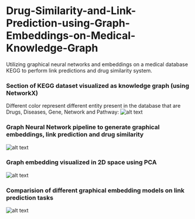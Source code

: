 # Drug-Similarity-and-Link-Prediction-using-Graph-Embeddings-on-Medical-Knowledge-Graph
Utilizing graphical neural networks and embeddings on a medical database KEGG to perform link predictions and drug similarity system.

### Section of KEGG dataset visualized as knowledge graph (using NetworkX)
Different color represent different entity present in the database that are Drugs, Diseases, Gene, Network and Pathway:
![alt text](https://github.com/prakhargurawa/Drug-Similarity-and-Link-Prediction-using-Graph-Embeddings-on-Medical-Knowledge-Graph/blob/main/images/KG.png?raw=true)

### Graph Neural Network pipeline to generate graphical embeddings, link prediction and drug similarity
![alt text](https://github.com/prakhargurawa/Drug-Similarity-and-Link-Prediction-using-Graph-Embeddings-on-Medical-Knowledge-Graph/blob/main/images/pipeline.png?raw=true)

### Graph embedding visualized in 2D space using PCA 
![alt text](https://github.com/prakhargurawa/Drug-Similarity-and-Link-Prediction-using-Graph-Embeddings-on-Medical-Knowledge-Graph/blob/main/images/ComplEx2DEntity.png?raw=true)

### Comparision of different graphical embedding models on link prediction tasks
![alt text](https://github.com/prakhargurawa/Drug-Similarity-and-Link-Prediction-using-Graph-Embeddings-on-Medical-Knowledge-Graph/blob/main/images/algo-compare.png?raw=true)
